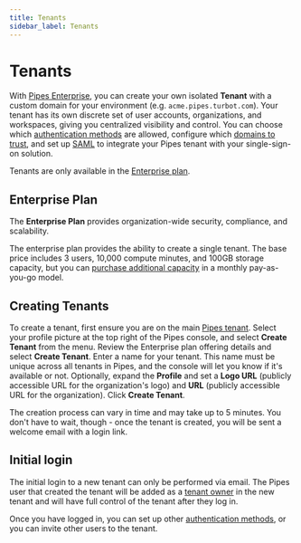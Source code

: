 ```yaml
---
title: Tenants
sidebar_label: Tenants
---
```


# Tenants

With [Pipes Enterprise](/pipes/docs/accounts/tenant#enterprise-plan), you can create your own isolated **Tenant** with a custom domain for your environment (e.g. `acme.pipes.turbot.com`).  Your tenant has its own discrete set of user accounts, organizations, and workspaces, giving you centralized visibility and control.  You can choose which [authentication methods](/pipes/docs/accounts/tenant/advanced#authentication-methods) are allowed, configure which [domains to trust](/pipes/docs/accounts/tenant/advanced#trusted-login-domains), and set up [SAML](/pipes/docs/accounts/tenant/advanced#saml) to integrate your Pipes tenant with your single-sign-on solution.  

Tenants are only available in the [Enterprise plan](#enterprise-plan).


## Enterprise Plan

The **Enterprise Plan** provides organization-wide security, compliance, and scalability.

The enterprise plan provides the ability to create a single tenant.  The base price includes 3 users, 10,000 compute minutes, and 100GB storage capacity, but you can [purchase additional capacity](/pipes/pricing) in a monthly pay-as-you-go model.



## Creating Tenants

To create a tenant, first ensure you are on the main [Pipes tenant](https://pipes.turbot.com). Select your profile picture at the top right of the Pipes console, and select **Create Tenant** from the menu. Review the Enterprise plan offering details
and select **Create Tenant**. Enter a name for your tenant. This name must be unique across all tenants in Pipes, and the console will let you know if it's available or not.
Optionally, expand the **Profile** and set
a **Logo URL** (publicly accessible URL for the organization's logo) and **URL**
(publicly accessible URL for the organization). Click **Create Tenant**.

The creation process can vary in time and may take up to 5 minutes. You don't have to wait, though - once the tenant is created, you will be sent a welcome email with a login link.

## Initial login

The initial login to a new tenant can only be performed via email. The Pipes user that created the tenant will be added as a [tenant owner](/pipes/docs/accounts/tenant/members#tenant-roles) in the new tenant and will have full control of the tenant after they log in.

Once you have logged in, you can set up other [authentication methods](/pipes/docs/accounts/tenant/advanced#authentication-methods), or you can invite other users to the tenant.
